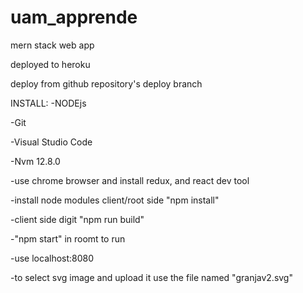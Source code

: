 # uam_apprende
mern stack web app

deployed to heroku

deploy from github repository's deploy branch

INSTALL:
-NODEjs

-Git

-Visual Studio Code

-Nvm 12.8.0

-use chrome browser and install redux, and react dev tool

-install node modules client/root side "npm install"

-client side digit "npm run build"

-"npm start" in roomt to run

-use localhost:8080

-to select svg image and upload it use the file named "granjav2.svg"
